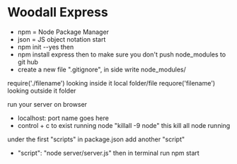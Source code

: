 # Woodall Express
 - npm = Node Package Manager
 - json = JS object notation
 start
 - npm init --yes
 then
 - npm install express
 then
 to make sure you don't push node_modules to git hub
 - create a new file ".gitignore", in side write node_modules/

require('./filename') looking inside it local folder/file
requore('filename') looking outside it folder

run your server on browser
- localhost: port name goes here
- control + c to exist running node
"killall -9 node"  this kill all node running

under the first "scripts" in package.json add another "script"
- "script": "node server/server.js" 
then in terminal run npm start